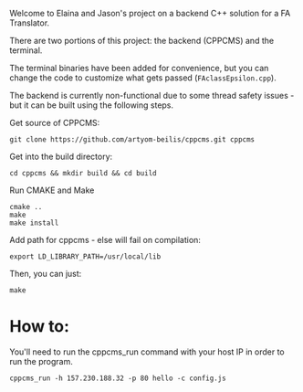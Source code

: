 Welcome to Elaina and Jason's project on a backend C++ solution for a FA Translator.

There are two portions of this project: the backend (CPPCMS) and the terminal.

The terminal binaries have been added for convenience, but you can change the code to 
customize what gets passed (`FAclassEpsilon.cpp`).

The backend is currently non-functional due to some thread safety issues - 
but it can be built using the following steps.

 Get source of CPPCMS:
 
```
git clone https://github.com/artyom-beilis/cppcms.git cppcms
```

Get into the build directory:
```
cd cppcms && mkdir build && cd build
```

Run CMAKE and Make
```
cmake ..
make
make install
```

Add path for cppcms - else will fail on compilation:
```
export LD_LIBRARY_PATH=/usr/local/lib
```

Then, you can just:
```
make
```


# How to:

You'll need to run the cppcms_run command with your host IP in order to run the program.

```
cppcms_run -h 157.230.188.32 -p 80 hello -c config.js
```




